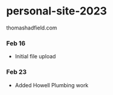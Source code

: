 # personal-site-2023
thomashadfield.com

### Feb 16
- Initial file upload


### Feb 23
- Added Howell Plumbing work
